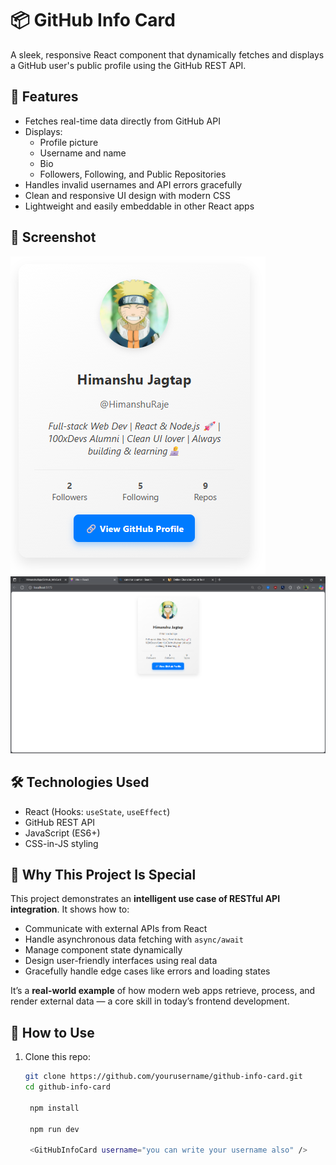 # 📦 GitHub Info Card

A sleek, responsive React component that dynamically fetches and displays a GitHub user's public profile using the GitHub REST API.

## 🚀 Features

- Fetches real-time data directly from GitHub API
- Displays:
  - Profile picture
  - Username and name
  - Bio
  - Followers, Following, and Public Repositories
- Handles invalid usernames and API errors gracefully
- Clean and responsive UI design with modern CSS
- Lightweight and easily embeddable in other React apps

## 📸 Screenshot

![GitHub Info Card Demo](./public/cardView.png)
![GitHub Info Card Demo](./public/fullView.png)

## 🛠️ Technologies Used

- React (Hooks: `useState`, `useEffect`)
- GitHub REST API
- JavaScript (ES6+)
- CSS-in-JS styling

## 🌟 Why This Project Is Special

This project demonstrates an **intelligent use case of RESTful API integration**. It shows how to:

- Communicate with external APIs from React
- Handle asynchronous data fetching with `async/await`
- Manage component state dynamically
- Design user-friendly interfaces using real data
- Gracefully handle edge cases like errors and loading states

It’s a **real-world example** of how modern web apps retrieve, process, and render external data — a core skill in today’s frontend development.

## 🔧 How to Use

1. Clone this repo:
   ```bash
   git clone https://github.com/yourusername/github-info-card.git
   cd github-info-card

    npm install

    npm run dev

    <GitHubInfoCard username="you can write your username also" />
    ```


